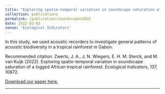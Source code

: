 ```yaml
---
title: "Exploring spatio-temporal variation in soundscape saturation of a logged African tropical rainforest"
collection: publications
permalink: /publication/soundscapes2022
date: 2022-03-03
venue: 'Ecological Indicators'
---
```


In this study, we used acoustic recorders to investigate general patterns of acoustic biodiversity in a tropical rainforest in Gabon.

Recommended citation: Zwerts, J. A., J. N. Wiegers, E. H. M. Sterck, and M. van Kuijk (2022). Exploring spatio-temporal variation in soundscape saturation of a logged African tropical rainforest. *Ecological Indicators*, 137, 10872. 

[Download our paper here.](http://jnwiegers.github.io/files/Zwerts2022.pdf)

---